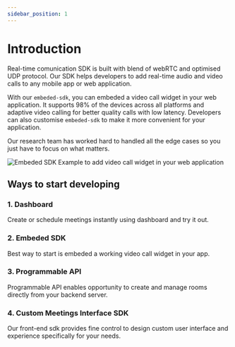 ```yaml
---
sidebar_position: 1
---
```


# Introduction

Real-time comunication SDK is built with blend of webRTC and optimised UDP protocol. Our SDK helps developers to add real-time audio and video calls to any mobile app or web application.

With our `embeded-sdk`, you can embeded a video call widget in your web application. It supports 98% of the devices across all platforms and adaptive video calling for better quality calls with low latency. Developers can also customise `embeded-sdk` to make it more convenient for your application.

Our research team has worked hard to handled all the edge cases so you just have to focus on what matters.

![Embeded SDK Example to add video call widget in your web application](/img/Zujonow-whitelabel-min.jpg)

## Ways to start developing

### 1. Dashboard

Create or schedule meetings instantly using dashboard and try it out.

### 2. Embeded SDK

Best way to start is embeded a working video call widget in your app.

### 3. Programmable API

Programmable API enables opportunity to create and manage rooms directly from your backend server.

### 4. Custom Meetings Interface SDK

Our front-end sdk provides fine control to design custom user interface and experience specifically for your needs.
